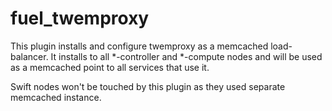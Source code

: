 fuel_twemproxy
==============

This plugin installs and configure twemproxy as a memcached load-balancer. It
installs to all *-controller and *-compute nodes and will be used as a
memcached point to all services that use it.

Swift nodes won't be touched by this plugin as they used separate memcached
instance.

